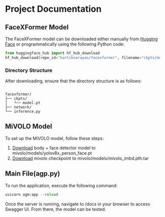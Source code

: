 # Project Documentation

## FaceXFormer Model 

The FaceXFormer model can be downloaded either manually from [Hugging Face](https://huggingface.co/kartiknarayan/facexformer) or programmatically using the following Python code:
```python
from huggingface_hub import hf_hub_download
hf_hub_download(repo_id="kartiknarayan/facexformer", filename="ckpts/model.pt", local_dir="./")
```
### Directory Structure
After downloading, ensure that the directory structure is as follows:
```plaintext

facexformer/
├── ckpts/
│   └── model.pt
├── network/
└── inference.py
```

## MiVOLO Model
To set up the MiVOLO model, follow these steps:

1.	[Download](https://drive.google.com/file/d/1CGNCkZQNj5WkP3rLpENWAOgrBQkUWRdw/view) body + face detector model to mivolo/models/yolov8x_person_face.pt
2.	[Download](https://drive.google.com/file/d/11i8pKctxz3wVkDBlWKvhYIh7kpVFXSZ4/view) mivolo checkpoint to mivolo/models/mivolo_imbd.pth.tar

## Main File(agp.py)
To run the application, execute the following command:
```python
uvicorn agm:app --reload
```
Once the server is running, navigate to /docs in your browser to access Swagger UI. From there, the model can be tested.



